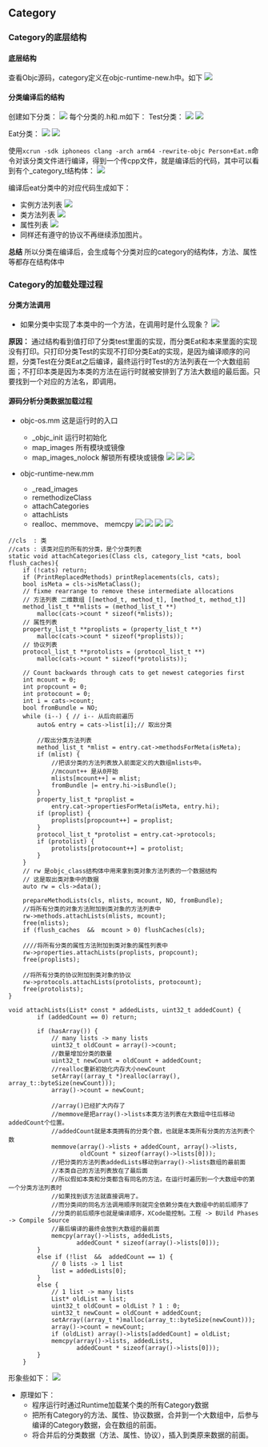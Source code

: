 ## Category
### Category的底层结构
#### 底层结构
查看Objc源码，category定义在objc-runtime-new.h中。如下
![](resource/05/01.png)

#### 分类编译后的结构
创建如下分类：
![](resource/05/02.png)
每个分类的.h和.m如下：
Test分类：
![](resource/05/03.png)
![](resource/05/04.png)

Eat分类：
![](resource/05/05.png)
![](resource/05/06.png)


使用`xcrun -sdk iphoneos clang -arch arm64 -rewrite-objc Person+Eat.m`命令对该分类文件进行编译，得到一个传cpp文件，就是编译后的代码，其中可以看到有个_category_t结构体：
![](resource/05/07.png)

编译后eat分类中的对应代码生成如下：
* 实例方法列表
![](resource/05/08.png)
* 类方法列表
![](resource/05/09.png) 
* 属性列表
![](resource/05/10.png)
* 同样还有遵守的协议不再继续添加图片。

**总结** 所以分类在编译后，会生成每个分类对应的category的结构体，方法、属性等都存在结构体中
### Category的加载处理过程
#### 分类方法调用 
* 如果分类中实现了本类中的一个方法，在调用时是什么现象？
![](resource/05/11.png)

**原因：** 通过结构看到值打印了分类test里面的实现，而分类Eat和本来里面的实现没有打印。只打印分类Test的实现不打印分类Eat的实现，是因为编译顺序的问题，分类Test在分类Eat之后编译，最终运行时Test的方法列表在一个大数组前面；不打印本类是因为本类的方法在运行时就被安排到了方法大数组的最后面。只要找到一个对应的方法名，即调用。

#### 源码分析分类数据加载过程

* objc-os.mm 这是运行时的入口
	* _objc_init 运行时初始化
	* map_images 所有模块或镜像
	* map_images_nolock 解锁所有模块或镜像
![](resource/05/12.png)
![](resource/05/13.png)
![](resource/05/13.png)

* objc-runtime-new.mm
	* _read_images
	* remethodizeClass
	* attachCategories
	* attachLists
	* realloc、memmove、 memcpy
![](resource/05/14.png)
![](resource/05/15.png)
![](resource/05/16.png)
![](resource/05/17.png)

```
//cls  : 类
//cats : 该类对应的所有的分类，是个分类列表
static void attachCategories(Class cls, category_list *cats, bool flush_caches){
    if (!cats) return;
    if (PrintReplacedMethods) printReplacements(cls, cats);
    bool isMeta = cls->isMetaClass();
    // fixme rearrange to remove these intermediate allocations
    // 方法列表 二维数组 [[method_t, method_t], [method_t, method_t]]
    method_list_t **mlists = (method_list_t **)
        malloc(cats->count * sizeof(*mlists));
    // 属性列表
    property_list_t **proplists = (property_list_t **)
        malloc(cats->count * sizeof(*proplists));
    // 协议列表
    protocol_list_t **protolists = (protocol_list_t **)
        malloc(cats->count * sizeof(*protolists));

    // Count backwards through cats to get newest categories first
    int mcount = 0;
    int propcount = 0;
    int protocount = 0;
    int i = cats->count;
    bool fromBundle = NO;
    while (i--) { // i-- 从后向前遍历
        auto& entry = cats->list[i];// 取出分类

        //取出分类方法列表
        method_list_t *mlist = entry.cat->methodsForMeta(isMeta);
        if (mlist) {
            //把该分类的方法列表放入前面定义的大数组mlists中。
            //mcount++ 是从0开始
            mlists[mcount++] = mlist;
            fromBundle |= entry.hi->isBundle();
        }
        property_list_t *proplist = 
            entry.cat->propertiesForMeta(isMeta, entry.hi);
        if (proplist) {
            proplists[propcount++] = proplist;
        }
        protocol_list_t *protolist = entry.cat->protocols;
        if (protolist) {
            protolists[protocount++] = protolist;
        }
    }
    // rw 是objc_class结构体中用来拿到类对象方法列表的一个数据结构
    // 这是取出类对象中的数据
    auto rw = cls->data();

    prepareMethodLists(cls, mlists, mcount, NO, fromBundle);
    //将所有分类的对象方法附加到类对象的方法列表中
    rw->methods.attachLists(mlists, mcount);
    free(mlists);
    if (flush_caches  &&  mcount > 0) flushCaches(cls);
    
    ////将所有分类的属性方法附加到类对象的属性列表中
    rw->properties.attachLists(proplists, propcount);
    free(proplists);
    
    //将所有分类的协议附加到类对象的协议
    rw->protocols.attachLists(protolists, protocount);
    free(protolists);
}
```

```
void attachLists(List* const * addedLists, uint32_t addedCount) {
        if (addedCount == 0) return;

        if (hasArray()) {
            // many lists -> many lists
            uint32_t oldCount = array()->count;
            //数量增加分类的数量
            uint32_t newCount = oldCount + addedCount;
            //realloc重新初始化内存大小newCount
            setArray((array_t *)realloc(array(), array_t::byteSize(newCount)));
            array()->count = newCount;
            
            //array()已经扩大内存了
            //memmove是把array()->lists本类方法列表在大数组中往后移动addedCount个位置。
            //addedCount就是本类拥有的分类个数，也就是本类所有分类的方法列表个数
            memmove(array()->lists + addedCount, array()->lists, 
                    oldCount * sizeof(array()->lists[0]));
            //把分类的方法列表addedLists移动到array()->lists数组的最前面
            //本类自己的方法列表放在了最后面
            //所以假如本类和分类都含有同名的方法，在运行时遍历到一个大数组中的第一个分类方法列表时
            //如果找到该方法就直接调用了。
            //而分类间的同名方法调用顺序则就完全依赖分类在大数组中的前后顺序了
            //分类的前后顺序也就是编译顺序，XCode能控制。工程 -> BUild Phases -> Compile Source
            //最后编译的最终会放到大数组的最前面
            memcpy(array()->lists, addedLists, 
                   addedCount * sizeof(array()->lists[0]));
        }
        else if (!list  &&  addedCount == 1) {
            // 0 lists -> 1 list
            list = addedLists[0];
        } 
        else {
            // 1 list -> many lists
            List* oldList = list;
            uint32_t oldCount = oldList ? 1 : 0;
            uint32_t newCount = oldCount + addedCount;
            setArray((array_t *)malloc(array_t::byteSize(newCount)));
            array()->count = newCount;
            if (oldList) array()->lists[addedCount] = oldList;
            memcpy(array()->lists, addedLists, 
                   addedCount * sizeof(array()->lists[0]));
        }
    }
```
形象些如下：
![](resource/05/18.png)

* 原理如下：
    * 程序运行时通过Runtime加载某个类的所有Category数据
    * 把所有Category的方法、属性、协议数据，合并到一个大数组中，后参与编译的Category数据，会在数组的前面。
    * 将合并后的分类数据（方法、属性、协议），插入到类原来数据的前面。